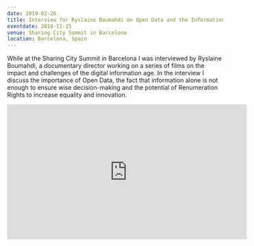 ```yaml
---
date: 2019-02-26
title: Interview for Ryslaine Boumahdi on Open Data and the Information Age
eventdate: 2018-11-15
venue: Sharing City Summit in Barcelona
location: Barcelona, Spain
---
```


While at the Sharing City Summit in Barcelona I was interviewed by Ryslaine Boumahdi, a documentary director working on a series of films on the impact and challenges of the digital information age. In the interview I discuss the importance of Open Data, the fact that information alone is not enough to ensure wise decision-making and the potential of Renumeration Rights to increase equality and innovation.

<iframe width="560" height="315" src="https://www.youtube.com/watch?v=fEdS_aUzFu8&feature=youtu.be" frameborder="0" allowfullscreen></iframe>